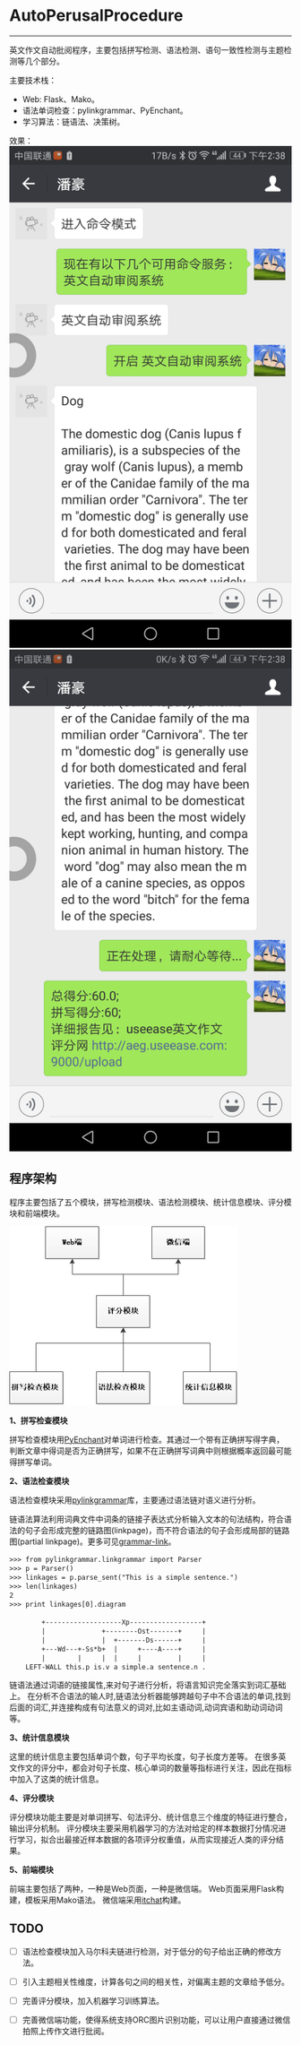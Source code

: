# AutoPerusalProcedure
--------------

英文作文自动批阅程序，主要包括拼写检测、语法检测、语句一致性检测与主题检测等几个部分。

主要技术栈：
- Web: Flask、Mako。
- 语法单词检查：pylinkgrammar、PyEnchant。
- 学习算法：链语法、决策树。

效果：
![微信示意图](/images/微信示意图1.png)
![微信示意图](/images/微信示意图2.png)


## 程序架构

程序主要包括了五个模块，拼写检测模块、语法检测模块、统计信息模块、评分模块和前端模块。

![模块关系图](/images/模块关系图.png)


**1、拼写检查模块**

拼写检查模块用[PyEnchant](http://pythonhosted.org/pyenchant/)对单词进行检查。其通过一个带有正确拼写得字典，判断文章中得词是否为正确拼写，如果不在正确拼写词典中则根据概率返回最可能得拼写单词。


**2、语法检查模块**

语法检查模块采用[pylinkgrammar](https://pypi.python.org/pypi/pylinkgrammar)库，主要通过语法链对语义进行分析。

链语法算法利用词典文件中词条的链接子表达式分析输入文本的句法结构，符合语法的句子会形成完整的链路图(linkpage)，而不符合语法的句子会形成局部的链路图(partial linkpage)。更多可见[grammar-link](https://www.abisource.com/projects/link-grammar/)。


```
>>> from pylinkgrammar.linkgrammar import Parser
>>> p = Parser()
>>> linkages = p.parse_sent("This is a simple sentence.")
>>> len(linkages)
2
>>> print linkages[0].diagram

        +-------------------Xp------------------+
        |              +--------Ost-------+     |
        |              |  +-------Ds------+     |
        +---Wd---+-Ss*b+  |     +----A----+     |
        |        |     |  |     |         |     |
    LEFT-WALL this.p is.v a simple.a sentence.n .
```


链语法通过词语的链接属性,来对句子进行分析，将语言知识完全落实到词汇基础上。
在分析不合语法的输人时,链语法分析器能够跨越句子中不合语法的单词,找到后面的词汇,并连接构成有句法意义的词对,比如主语动词,动词宾语和助动词动词等。


**3、统计信息模块**

这里的统计信息主要包括单词个数，句子平均长度，句子长度方差等。
在很多英文作文的评分中，都会对句子长度、核心单词的数量等指标进行关注，因此在指标中加入了这类的统计信息。

**4、评分模块**

评分模块功能主要是对单词拼写、句法评分、统计信息三个维度的特征进行整合，输出评分机制。
评分模块主要采用机器学习的方法对给定的样本数据打分情况进行学习，拟合出最接近样本数据的各项评分权重值，从而实现接近人类的评分结果。

**5、前端模块**

前端主要包括了两种，一种是Web页面，一种是微信端。
Web页面采用Flask构建，模板采用Mako语法。
微信端采用[itchat](https://github.com/littlecodersh/ItChat)构建。


## TODO

- [ ] 语法检查模块加入马尔科夫链进行检测，对于低分的句子给出正确的修改方法。
- [ ] 引入主题相关性维度，计算各句之间的相关性，对偏离主题的文章给予低分。
- [ ] 完善评分模块，加入机器学习训练算法。
- [ ] 完善微信端功能，使得系统支持ORC图片识别功能，可以让用户直接通过微信拍照上传作文进行批阅。

